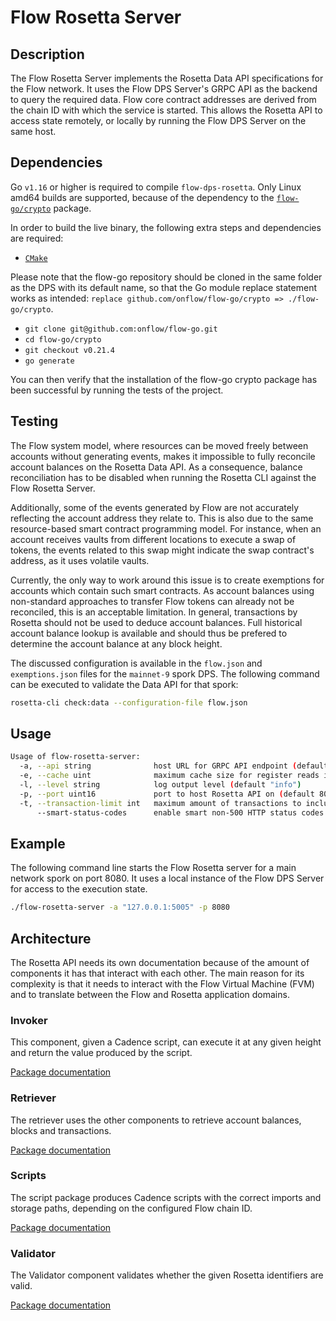 # Flow Rosetta Server

## Description

The Flow Rosetta Server implements the Rosetta Data API specifications for the Flow network.
It uses the Flow DPS Server's GRPC API as the backend to query the required data.
Flow core contract addresses are derived from the chain ID with which the service is started.
This allows the Rosetta API to access state remotely, or locally by running the Flow DPS Server on the same host.

## Dependencies

Go `v1.16` or higher is required to compile `flow-dps-rosetta`.
Only Linux amd64 builds are supported, because of the dependency to the [`flow-go/crypto`](https://github.com/onflow/flow-go/tree/master/crypto) package.

In order to build the live binary, the following extra steps and dependencies are required:

* [`CMake`](https://cmake.org/install/)

Please note that the flow-go repository should be cloned in the same folder as the DPS with its default name, so that the Go module replace statement works as intended: `replace github.com/onflow/flow-go/crypto => ./flow-go/crypto`.

* `git clone git@github.com:onflow/flow-go.git`
* `cd flow-go/crypto`
* `git checkout v0.21.4`
* `go generate`

You can then verify that the installation of the flow-go crypto package has been successful by running the tests of the project.

## Testing

The Flow system model, where resources can be moved freely between accounts without generating events, makes it impossible to fully reconcile account balances on the Rosetta Data API.
As a consequence, balance reconciliation has to be disabled when running the Rosetta CLI against the Flow Rosetta Server.

Additionally, some of the events generated by Flow are not accurately reflecting the account address they relate to.
This is also due to the same resource-based smart contract programming model.
For instance, when an account receives vaults from different locations to execute a swap of tokens, the events related to this swap might indicate the swap
contract's address, as it uses volatile vaults.

Currently, the only way to work around this issue is to create exemptions for accounts which contain such smart contracts.
As account balances using non-standard approaches to transfer Flow tokens can already not be reconciled, this is an acceptable limitation.
In general, transactions by Rosetta should not be used to deduce account balances.
Full historical account balance lookup is available and should thus be prefered to determine the account balance at any block height.

The discussed configuration is available in the `flow.json` and `exemptions.json` files for the `mainnet-9` spork DPS.
The following command can be executed to validate the Data API for that spork:

```sh
rosetta-cli check:data --configuration-file flow.json
```

## Usage

```sh
Usage of flow-rosetta-server:
  -a, --api string              host URL for GRPC API endpoint (default "127.0.0.1:5005")
  -e, --cache uint              maximum cache size for register reads in bytes (default 1073741824)
  -l, --level string            log output level (default "info")
  -p, --port uint16             port to host Rosetta API on (default 8080)
  -t, --transaction-limit int   maximum amount of transactions to include in a block response (default 200)
      --smart-status-codes      enable smart non-500 HTTP status codes for Rosetta API errors
```

## Example

The following command line starts the Flow Rosetta server for a main network spork on port 8080.
It uses a local instance of the Flow DPS Server for access to the execution state.

```sh
./flow-rosetta-server -a "127.0.0.1:5005" -p 8080
```

## Architecture

The Rosetta API needs its own documentation because of the amount of components it has that interact with each other.
The main reason for its complexity is that it needs to interact with the Flow Virtual Machine (FVM) and to translate between the Flow and Rosetta application domains.

### Invoker

This component, given a Cadence script, can execute it at any given height and return the value produced by the script.

[Package documentation](https://pkg.go.dev/github.com/optakt/flow-dps-rosetta/service/invoker)

### Retriever

The retriever uses the other components to retrieve account balances, blocks and transactions.

[Package documentation](https://pkg.go.dev/github.com/optakt/flow-dps-rosetta/service/retriever)

### Scripts

The script package produces Cadence scripts with the correct imports and storage paths, depending on the configured Flow chain ID.

[Package documentation](https://pkg.go.dev/github.com/optakt/flow-dps-rosetta/service/scripts)

### Validator

The Validator component validates whether the given Rosetta identifiers are valid.

[Package documentation](https://pkg.go.dev/github.com/optakt/flow-dps-rosetta/service/validator)


